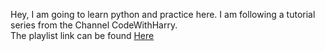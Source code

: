 Hey, I am going to learn python and practice here. I am following a tutorial series from the Channel CodeWithHarry.  
The playlist link can be found [Here](https://www.youtube.com/playlist?list=PLu0W_9lII9agICnT8t4iYVSZ3eykIAOME)